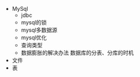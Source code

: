+ MySql
    + jdbc
    + mysql的锁
    + mysql多数据源
    + mysql优化
    + 查询类型
    + 数据膨胀的解决办法 数据库的分表、分库的时机
+ 文件
+ 表
